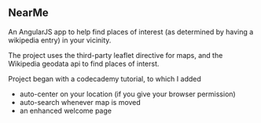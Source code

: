 ## NearMe

An AngularJS app to help find places of interest (as determined by having a wikipedia entry) in your vicinity.

The project uses the third-party leaflet directive for maps, and the Wikipedia geodata api to find places of interst.

Project began with a codecademy tutorial, to which I added
* auto-center on your location (if you give your browser permission)
* auto-search whenever map is moved
* an enhanced welcome page